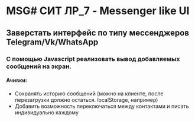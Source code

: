 # MSG# СИТ ЛР_7 - Messenger like UI
## Заверстать интерфейс по типу мессенджеров Telegram/Vk/WhatsApp
### С помощью Javascript реализовать вывод добавляемых сообщений на экран.

#### Ачивки:
* Сохранять историю сообщений (можно на клиенте, после перезагрузки должно остаться. localStorage, например)
* Добавить возможность переключаться между контактами и писать индивидуально каждому
